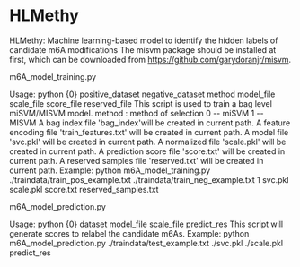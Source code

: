 # HLMethy
HLMethy: Machine learning-based model to identify the hidden labels of candidate m6A modifications
The misvm package should be installed at first, which can be downloaded from https://github.com/garydoranjr/misvm.

m6A_model_training.py

Usage: python {0} positive_dataset negative_dataset method model_file scale_file score_file reserved_file
This script is used to train a bag level miSVM/MISVM model.
method : method of selection
     0 -- miSVM
     1 -- MISVM
A bag index file 'bag_index'will be created in current path.
A feature encoding file 'train_features.txt' will be created in current path.
A model file 'svc.pkl' will be created in current path.
A normalized file 'scale.pkl' will be created in current path.
A prediction score file 'score.txt' will be created in current path.
A reserved samples file 'reserved.txt' will be created in current path.
Example: python m6A_model_training.py ./traindata/train_pos_example.txt ./traindata/train_neg_example.txt 1 svc.pkl scale.pkl score.txt reserved_samples.txt

m6A_model_prediction.py

Usage: python {0} dataset model_file scale_file predict_res
This script will generate scores to relabel the candidate m6As.
Example: python m6A_model_prediction.py ./traindata/test_example.txt ./svc.pkl ./scale.pkl predict_res
